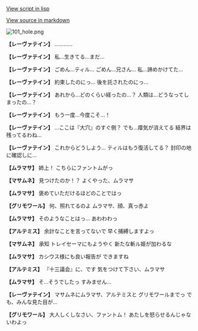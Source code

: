 [View script in lisp](../scripts/100803031.txt)

[View source in markdown](100803031.md)

![101_hole.png](../images/backgrounds/101_hole.png)

**【レーヴァテイン】**
…………

**【レーヴァテイン】**
私…生きてる…まだ…

**【レーヴァテイン】**
ごめん…ティル…
ごめん…兄さん…
私…諦めかけてた…

**【レーヴァテイン】**
約束したのにっ…
後を託されたのにっ…

**【レーヴァテイン】**
あれから…どのくらい経ったの…？
人類は…どうなってしまったの…？

**【レーヴァテイン】**
もう一度…今度こそ…！

**【レーヴァテイン】**
…ここは『大穴』のすぐ側？
でも…瘴気が消えてる
結界は残ってるわね…

**【レーヴァテイン】**
これからどうしよう…
ティルはもう復活してる？
封印の地に確認しに…

**【ムラマサ】**
姉上！
こちらにファントムがっ

**【マサムネ】**
見つけたのか！？
よくやった、ムラマサ

**【ムラマサ】**
褒めていただけるほどのことではっ

**【グリモワール】**
何、照れてるのよ
ムラマサ、顔、真っ赤よ

**【ムラマサ】**
そのようなことはっ…
あわわわっ

**【アルテミス】**
余計なことを言ってないで
早く捕縛しますよっ

**【マサムネ】**
承知
トレイセーマにもようやく
新たな斬ル姫が加わるな

**【ムラマサ】**
カシウス様にも良い報告が
できますね

**【アルテミス】**
『十三議会』に、です
気をつけて下さい、ムラマサ

**【ムラマサ】**
そ…そうでしたっ
すみません…

**【レーヴァテイン】**
マサムネにムラマサ、アルテミスと
グリモワールまでっ
でも、みんな見た目が…

**【グリモワール】**
大人しくしなさい、ファントム！
あたしを怒らせるんじゃないわよっ